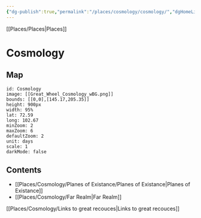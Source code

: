 ```yaml
---
{"dg-publish":true,"permalink":"/places/cosmology/cosmology/","dgHomeLink":true,"dgPassFrontmatter":true}
---
```


[[Places/Places|Places]]
# Cosmology
## Map
```leaflet
id: Cosmology
image: [[Great_Wheel_Cosmology_wBG.png]]
bounds: [[0,0],[145.17,205.35]]
height: 900px
width: 95%
lat: 72.59
long: 102.67
minZoom: 2
maxZoom: 6
defaultZoom: 2
unit: days
scale: 1
darkMode: false
```

## Contents
- [[Places/Cosmology/Planes of Existance/Planes of Existance|Planes of Existance]]
- [[Places/Cosmology/Far Realm|Far Realm]]


[[Places/Cosmology/Links to great recouces|Links to great recouces]]